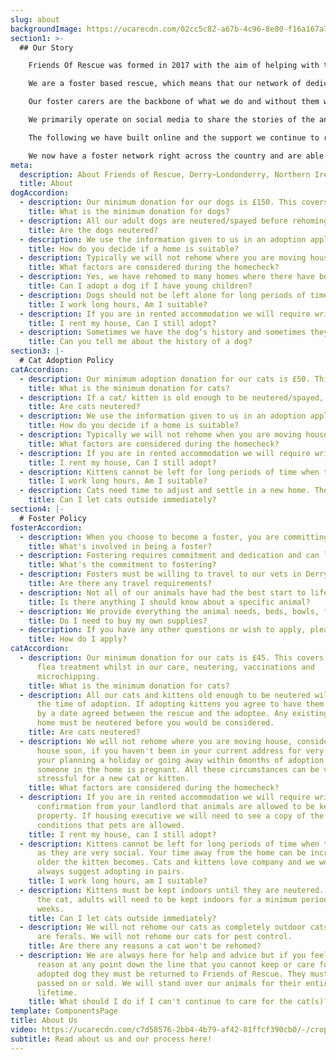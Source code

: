 ```yaml
---
slug: about
backgroundImage: https://ucarecdn.com/02cc5c82-a67b-4c96-8e80-f16a167a7415/-/crop/528x353/0,166/-/preview/
section1: >-
  ## Our Story

    Friends Of Rescue was formed in 2017 with the aim of helping with the growing problem of unwanted and stray cats and dogs in the North West of Northern Ireland. 

    We are a foster based rescue, which means that our network of dedicated volunteers open their hearts and their homes to care for the animals in our care while we search for the perfect home for them. The animals who find themselves often come from less than ideal circumstances, so from the minute they arrive with us it’s vitally important to us to show them how life should be. 

    Our foster carers are the backbone of what we do and without them we wouldn’t be able to do what we do. To open your home to an animal, often with health issues, is a selfless act and one we are eternally grateful for.

    We primarily operate on social media to share the stories of the animals we have in our care, and to fundraise. At our core is a small team of volunteers who manage various aspects of the overall running of the organisation, and all the social media activities, which is vital to us getting our message out. 

    The following we have built online and the support we continue to receive from the public is what allows us to keep doing what we do. What started as a small endeavour has grown year on year, to the point where we are able to rehome hundreds of animals each year to new, loving homes. 

    We now have a foster network right across the country and are able to help animals from all corners of Northern Ireland.
meta:
  description: About Friends of Rescue, Derry~Londonderry, Northern Ireland
  title: About
dogAccordion:
  - description: Our minimum donation for our dogs is £150. This covers worm and flea treatment whilst in our care, neutering/spayed, vaccinations and microchipping. Our minimum donation for our puppies is £180, which includes compulsory online puppy classes.
    title: What is the minimum donation for dogs?
  - description: All our adult dogs are neutered/spayed before rehoming unless they cannot be neutered/spayed due to health. If you are adopting a puppy you agree that they must be neutered/spayed by 6 months of age which will be followed up on by the rescue. Any existing pets in the home must be neutered before you would be considered (proof is required, or permission to contact your vet to confirm).
    title: Are the dogs neutered?
  - description: We use the information given to us in an adoption application to find the best match for each cat’s individual needs. We carry out home checks for all of our animals. A secure fenced garden is ideal for all of our dogs. The height of the fence will depend on the dog's size and abilities. We like our dogs to be rehomed where they are indoors and part of the family. We do not rehome to outdoor homes. Likewise we do not rehome our dogs to be guard dogs or working dogs. Our dogs are pets only.
    title: How do you decide if a home is suitable?
  - description: Typically we will not rehome where you are moving house, considering moving house soon, if you haven't been in your current address for very long, if you're planning a holiday or going away within 6months of adoption or if someone in the home is pregnant. All these circumstances can be very stressful for a new dog or puppy trying to find a routine in the new home. 
    title: What factors are considered during the homecheck?
  - description: Yes, we have rehomed to many homes where there have been young children. This is completely dependent on the dog’s needs. If a dog is happy and safe to be around children then this would be stated in the rehoming appeal requirements.
    title: Can I adopt a dog if I have young children?
  - description: Dogs should not be left alone for long periods of time so we will take into consideration the working hours of the household along with the individual requirements of each dog. 
    title: I work long hours, Am I suitable?
  - description: If you are in rented accommodation we will require written confirmation from your landlord that animals are allowed to be kept in the property. If your home is housing executive, we will need to see a copy of the terms and conditions that pets are allowed. 
    title: I rent my house, Can I still adopt?
  - description: Sometimes we have the dog’s history and sometimes they are surrendered with very minimal information. We will let prospective new owners know all we can about a dog, however we can't predict any new future behaviours which may exhibit themselves in time. We will always be 100% transparent but we cannot be held responsible for any unwanted behaviours we weren't aware of at the time of rehoming.
    title: Can you tell me about the history of a dog?
section3: |-
  # Cat Adoption Policy
catAccordion:
  - description: Our minimum adoption donation for our cats is £50. This covers worm and flea treatment whilst in our care, neutering/spaying, vaccinations and microchipping.
    title: What is the minimum donation for cats?
  - description: If a cat/ kitten is old enough to be neutered/spayed, this will be done prior to adoption. If adopting young kittens, you must agree to have them neutered by a date agreed with Friends of Rescue.
    title: Are cats neutered?
  - description: We use the information given to us in an adoption application to find the best match for each cat’s individual needs. We carry out home checks for all of our animals. We will not rehome our cats as completely outdoor cats unless they are ferals. We will not rehome our cats for pest control.
    title: How do you decide if a home is suitable?
  - description: Typically we will not rehome when you are moving house; considering moving house soon; if you haven't been in your current address for very long; if you are planning a holiday or going away soon after adoption; or if someone in the home is pregnant. All these circumstances can be very stressful for a new cat or kitten. 
    title: What factors are considered during the homecheck?
  - description: If you are in rented accommodation we will require written confirmation from your landlord that animals are allowed to be kept in the property. If your home is housing executive, we will need to see a copy of the terms and conditions that pets are allowed. 
    title: I rent my house, Can I still adopt?
  - description: Kittens cannot be left for long periods of time when they are young as they are very sociable. Kittens love company and usually we would suggest adopting in pairs for this reason. Your time away from the home can be increased the older the kitten becomes. For older cats, it would depend on their individual needs.
    title: I work long hours, Am I suitable?
  - description: Cats need time to adjust and settle in a new home. They could get into serious danger trying to return to their previous home. To prevent this, cats need to be kept indoors for a minimum period of 6 weeks. Kittens must also be kept indoors until they are neutered/spayed. Ensure your cat's behaviour has settled before letting them outside.
    title: Can I let cats outside immediately?
section4: |-
  # Foster Policy
fosterAccordion:
  - description: When you choose to become a foster, you are committing to help an animal in need, whether they are a stray, or have been surrendered. You are one of the first steps to their new life, so the most important thing is showering them with love.
    title: What's involved in being a foster?
  - description: Fostering requires commitment and dedication and can last as little as a few days or slightly longer depending on the animal's needs. 
    title: What's the commitment to fostering?
  - description: Fosters must be willing to travel to our vets in Derry for any medical treatment the animals require. The foster must also be willing to collect their foster animal from the vets after their initial health check upon entry. 
    title: Are there any travel requirements?
  - description: Not all of our animals have had the best start to life, sometimes our animals are surrendered with a full medical history and other times none. Part of fostering is helping with assessments and reporting your observations back to us. You will also be required to speak with prospective adopters about the animal in your care and if necessary be willing to travel to a neutral meeting place. 
    title: Is there anything I should know about a specific animal?
  - description: We provide everything the animal needs, beds, bowls, food and medication, you provide the animal with a safe indoor space and most importantly show them what it means to be part of a family. 
    title: Do I need to buy my own supplies?
  - description: If you have any other questions or wish to apply, please get in touch to request a Fostering Application, via the website enquiry form, email or Facebook Messenger.
    title: How do I apply?
catAccordion:
  - description: Our minimum donation for our cats is £45. This covers a worm and
      flea treatment whilst in our care, neutering, vaccinations and
      microchipping.
    title: What is the minimum donation for cats?
  - description: All our cats and kittens old enough to be neutered will be done by
      the time of adoption. If adopting kittens you agree to have them neutered
      by a date agreed between the rescue and the adoptee. Any existing pets in
      home must be neutered before you would be considered.
    title: Are cats neutered?
  - description: We will not rehome where you are moving house, considering moving
      house soon, if you haven't been in your current address for very long, if
      your planning a holiday or going away within 6months of adoption or if
      someone in the home is pregnant. All these circumstances can be very
      stressful for a new cat or kitten.
    title: What factors are considered during the homecheck?
  - description: If you are in rented accommodation we will require written
      confirmation from your landlord that animals are allowed to be kept in the
      property. If housing executive we will need to see a copy of the terms and
      conditions that pets are allowed.
    title: I rent my house, can I still adopt?
  - description: Kittens cannot be left for long periods of time when they are young
      as they are very social. Your time away from the home can be increased the
      older the kitten becomes. Cats and kittens love company and we would
      always suggest adopting in pairs.
    title: I work long hours, am I suitable?
  - description: Kittens must be kept indoors until they are neutered. Depending on
      the cat, adults will need to be kept indoors for a minimum period of 6
      weeks.
    title: Can I let cats outside immediately?
  - description: We will not rehome our cats as completely outdoor cats unless they
      are ferals. We will not rehome our cats for pest control.
    title: Are there any reasons a cat won't be rehomed?
  - description: We are always here for help and advice but if you feel for any
      reason at any point down the line that you cannot keep or care for your
      adopted dog they must be returned to Friends of Rescue. They must not be
      passed on or sold. We will stand over our animals for their entire
      lifetime.
    title: What should I do if I can't continue to care for the cat(s)?
template: ComponentsPage
title: About Us
video: https://ucarecdn.com/c7d58576-2bb4-4b79-af42-81ffcf390cb0/-/crop/528x357/0,170/-/preview/
subtitle: Read about us and our process here!
---
```

